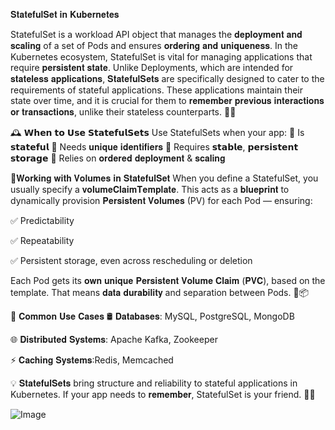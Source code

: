 𝐒𝐭𝐚𝐭𝐞𝐟𝐮𝐥𝐒𝐞𝐭 𝐢𝐧 𝐊𝐮𝐛𝐞𝐫𝐧𝐞𝐭𝐞𝐬

StatefulSet is a workload API object that manages the 𝐝𝐞𝐩𝐥𝐨𝐲𝐦𝐞𝐧𝐭 𝐚𝐧𝐝 𝐬𝐜𝐚𝐥𝐢𝐧𝐠 of a set of Pods and ensures 𝐨𝐫𝐝𝐞𝐫𝐢𝐧𝐠 𝐚𝐧𝐝 𝐮𝐧𝐢𝐪𝐮𝐞𝐧𝐞𝐬𝐬. In the Kubernetes ecosystem, StatefulSet is vital for managing applications that require 𝐩𝐞𝐫𝐬𝐢𝐬𝐭𝐞𝐧𝐭 𝐬𝐭𝐚𝐭𝐞.
Unlike Deployments, which are intended for 𝐬𝐭𝐚𝐭𝐞𝐥𝐞𝐬𝐬 𝐚𝐩𝐩𝐥𝐢𝐜𝐚𝐭𝐢𝐨𝐧𝐬, 𝐒𝐭𝐚𝐭𝐞𝐟𝐮𝐥𝐒𝐞𝐭𝐬 are specifically designed to cater to the requirements of stateful applications. These applications maintain their state over time, and it is crucial for them to 𝐫𝐞𝐦𝐞𝐦𝐛𝐞𝐫 𝐩𝐫𝐞𝐯𝐢𝐨𝐮𝐬 𝐢𝐧𝐭𝐞𝐫𝐚𝐜𝐭𝐢𝐨𝐧𝐬 𝐨𝐫 𝐭𝐫𝐚𝐧𝐬𝐚𝐜𝐭𝐢𝐨𝐧𝐬, unlike their stateless counterparts. 🧠💾

🕰️ 𝗪𝗵𝗲𝗻 𝘁𝗼 𝗨𝘀𝗲 𝗦𝘁𝗮𝘁𝗲𝗳𝘂𝗹𝗦𝗲𝘁𝘀
 Use StatefulSets when your app:
 🔹 Is 𝘀𝘁𝗮𝘁𝗲𝗳𝘂𝗹
 🔹 Needs 𝐮𝐧𝐢𝐪𝐮𝐞 𝐢𝐝𝐞𝐧𝐭𝐢𝐟𝐢𝐞𝐫𝐬
 🔹 Requires 𝘀𝘁𝗮𝗯𝗹𝗲, 𝗽𝗲𝗿𝘀𝗶𝘀𝘁𝗲𝗻𝘁 𝘀𝘁𝗼𝗿𝗮𝗴𝗲
 🔹 Relies on 𝐨𝐫𝐝𝐞𝐫𝐞𝐝 𝐝𝐞𝐩𝐥𝐨𝐲𝐦𝐞𝐧𝐭 & 𝐬𝐜𝐚𝐥𝐢𝐧𝐠

🔧𝐖𝐨𝐫𝐤𝐢𝐧𝐠 𝐰𝐢𝐭𝐡 𝐕𝐨𝐥𝐮𝐦𝐞𝐬 𝐢𝐧 𝐒𝐭𝐚𝐭𝐞𝐟𝐮𝐥𝐒𝐞𝐭
 When you define a StatefulSet, you usually specify a 𝐯𝐨𝐥𝐮𝐦𝐞𝐂𝐥𝐚𝐢𝐦𝐓𝐞𝐦𝐩𝐥𝐚𝐭𝐞. This acts as a 𝐛𝐥𝐮𝐞𝐩𝐫𝐢𝐧𝐭 to dynamically provision 𝐏𝐞𝐫𝐬𝐢𝐬𝐭𝐞𝐧𝐭 𝐕𝐨𝐥𝐮𝐦𝐞𝐬 (PV) for each Pod — ensuring:
 
 ✅ Predictability
 
 ✅ Repeatability
 
 ✅ Persistent storage, even across rescheduling or deletion
 
Each Pod gets its 𝐨𝐰𝐧 𝐮𝐧𝐢𝐪𝐮𝐞 𝐏𝐞𝐫𝐬𝐢𝐬𝐭𝐞𝐧𝐭 𝐕𝐨𝐥𝐮𝐦𝐞 𝐂𝐥𝐚𝐢𝐦 (𝐏𝐕𝐂), based on the template. That means 𝐝𝐚𝐭𝐚 𝐝𝐮𝐫𝐚𝐛𝐢𝐥𝐢𝐭𝐲 and separation between Pods. 🔐📦

📌 𝐂𝐨𝐦𝐦𝐨𝐧 𝐔𝐬𝐞 𝐂𝐚𝐬𝐞𝐬
 🛢️ 𝐃𝐚𝐭𝐚𝐛𝐚𝐬𝐞𝐬: MySQL, PostgreSQL, MongoDB
 
 🌐 𝐃𝐢𝐬𝐭𝐫𝐢𝐛𝐮𝐭𝐞𝐝 𝐒𝐲𝐬𝐭𝐞𝐦𝐬: Apache Kafka, Zookeeper
 
 ⚡ 𝐂𝐚𝐜𝐡𝐢𝐧𝐠 𝐒𝐲𝐬𝐭𝐞𝐦𝐬:Redis, Memcached

💡 𝐒𝐭𝐚𝐭𝐞𝐟𝐮𝐥𝐒𝐞𝐭𝐬 bring structure and reliability to stateful applications in Kubernetes. If your app needs to 𝐫𝐞𝐦𝐞𝐦𝐛𝐞𝐫, StatefulSet is your friend. 👥💾

![Image](https://github.com/user-attachments/assets/3d2521f9-46e8-4458-832f-e1a92e74fb5e)
